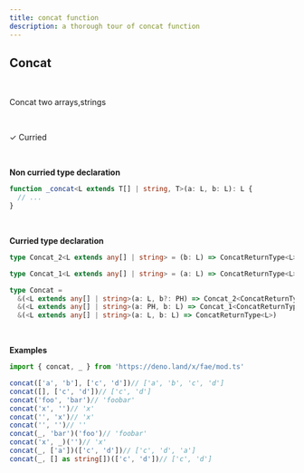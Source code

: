 ```yaml
---
title: concat function
description: a thorough tour of concat function
---
```


## Concat
<br>

Concat two arrays,strings

<br>

&check; Curried

<br>

**Non curried type declaration**
```typescript
function _concat<L extends T[] | string, T>(a: L, b: L): L {
  // ...
}
```
<br>

**Curried type declaration**

```typescript
type Concat_2<L extends any[] | string> = (b: L) => ConcatReturnType<L>

type Concat_1<L extends any[] | string> = (a: L) => ConcatReturnType<L>

type Concat =
  &(<L extends any[] | string>(a: L, b?: PH) => Concat_2<ConcatReturnType<L>>)
  &(<L extends any[] | string>(a: PH, b: L) => Concat_1<ConcatReturnType<L>>)
  &(<L extends any[] | string>(a: L, b: L) => ConcatReturnType<L>)
```
<br>

**Examples**
```typescript
import { concat, _ } from 'https://deno.land/x/fae/mod.ts'

concat(['a', 'b'], ['c', 'd'])// ['a', 'b', 'c', 'd']
concat([], ['c', 'd'])// ['c', 'd']
concat('foo', 'bar')// 'foobar'
concat('x', '')// 'x'
concat('', 'x')// 'x'
concat('', '')// ''
concat(_, 'bar')('foo')// 'foobar'
concat('x', _)('')// 'x'
concat(_, ['a'])(['c', 'd'])// ['c', 'd', 'a']
concat(_, [] as string[])(['c', 'd'])// ['c', 'd']
```
